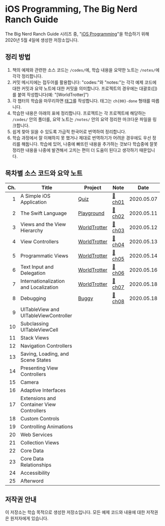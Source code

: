 # iOS Programming, The Big Nerd Ranch Guide

The Big Nerd Ranch Guide 시리즈 중, "[iOS Programming](https://play.google.com/store/books/details/Christian_Keur_iOS_Programming?id=yjTfDwAAQBAJ)"을 학습하기 위해 2020년 5월 4일에 생성한 저장소입니다.

## 정리 방법

1. 책의 예제와 관련한 소스 코드는 `/codes/`에, 학습 내용을 요약한 노트는 `/notes/`에 각각 정리합니다.
2. 커밋 메시지에는 접두어를 활용합니다: "codes:"와 "notes:"는 각각 예제 코드에 대한 커밋과 요약 노트에 대한 커밋을 의미합니다. 프로젝트의 경우에는 대괄호([])를 붙여 작성합니다(예: "[WorldTrotter]")
3. 각 챕터의 학습을 마무리하면 [태그](https://github.com/paikwiki/big-nerd-ranch-ios/releases)를 작성합니다. 태그는 `ch{00}-done` 형태를 따릅니다.
4. 학습한 내용은 아래의 표에 정리합니다. 프로젝트는 각 프로젝트에 해당하는 `/codes/` 안의 폴더를, 요약 노트는 `/notes/` 안의 요약 정리한 마크다운 파일을 링크합니다.
5. 쉽게 찾아 읽을 수 있도록 가급적 한국어로 번역하여 정리합니다.
6. 학습 과정에서 잘 이해하지 못 했거나 제대로 번역하기가 어려운 경우에도 우선 정리를 해둡니다. 학습에 있어, 나중에 빠뜨린 내용을 추가하는 것보다 학습중에 잘못 정리한 내용을 나중에 발견해서 고치는 편이 더 도움이 된다고 생각하기 때문입니다.

## 목차별 소스 코드와 요약 노트

<!-- prettier-ignore -->
| Ch. | Title | Project | Note | Date |
|----:|-------|---------|------|------|
| 1| A Simple iOS Application | [Quiz](./codes/Quiz/) | [:memo:ch01](./notes/ch01-a-simple-ios-application.md) | 2020.05.07 |
| 2| The Swift Language | [Playground](./codes/ch02-playground) | [:memo:ch02](./notes/ch02-the-swift-language.md)| 2020.05.11 |
| 3| Views and the View Hierarchy | [WorldTrotter](./codes/WorldTrotter) | [:memo:ch03](./notes/ch03-views-and-the-view-hierarchy.md) | 2020.05.12 |
| 4| View Controllers | [WorldTrotter](./codes/WorldTrotter) | [:memo:ch04](./notes/ch04-view-controllers.md) | 2020.05.13 |
| 5| Programmatic Views | [WorldTrotter](./codes/WorldTrotter) | [:memo:ch05](./notes/ch05-programmatic-views.md) | 2020.05.14 |
| 6| Text Input and Delegation | [WorldTrotter](./codes/WorldTrotter) | [:memo:ch06](./notes/ch06-text-input-and-delegation.md) | 2020.05.16 |
| 7| Internationalization and Localization | [WorldTrotter](./codes/WorldTrotter) | [:memo:ch07](./notes/ch07-internationalization-and-localization.md)| 2020.05.18 |
| 8| Debugging | [Buggy](./codes/Buggy) | [:memo:ch08](./notes/ch08-debugging.md) | 2020.05.18 |
| 9| UITableView and UITableViewController | | | |
|10| Subclassing UITableViewCell | | | |
|11| Stack Views | | | |
|12| Navigation Controllers | | | |
|13| Saving, Loading, and Scene States | | | |
|14| Presenting View Controllers | | | |
|15| Camera | | | |
|16| Adaptive Interfaces | | | |
|17| Extensions and Container View Controllers | | | |
|18| Custom Controls | | | |
|19| Controlling Animations | | | |
|20| Web Services | | | |
|21| Collection Views | | | |
|22| Core Data | | | |
|23| Core Data Relationships | | | |
|24| Accessibility | | | |
|25| Afterword | | | |

## 저작권 안내

이 저장소는 학습 목적으로 생성한 저장소입니다. 모든 예제 코드와 내용에 대한 저작권은 원저자에게 있습니다.
